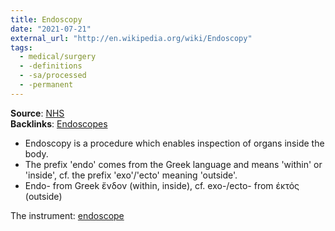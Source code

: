 ```yaml
---
title: Endoscopy
date: "2021-07-21"
external_url: "http://en.wikipedia.org/wiki/Endoscopy"
tags:
  - medical/surgery
  - -definitions
  - -sa/processed
  - -permanent
---
```


**Source**: [NHS](http://www.nhs.uk/conditions/endoscopy/)  
**Backlinks**: [Endoscopes](permanent/30-endoscopes.md)

*   Endoscopy is a procedure which enables inspection of organs inside the body.
*   The prefix 'endo' comes from the Greek language and means 'within' or 'inside', cf. the prefix 'exo'/'ecto' meaning 'outside'.
*   Endo- from Greek ἔνδον (within, inside), cf. exo-/ecto- from έκτός (outside)

The instrument: [endoscope](permanent/30.1.2-endoscope.md)


